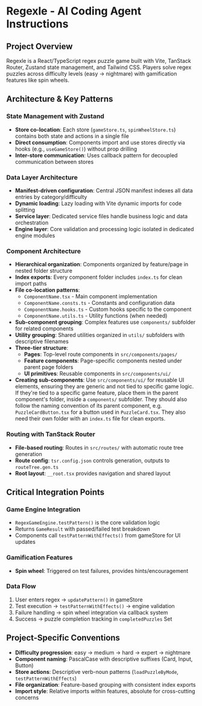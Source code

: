# Regexle - AI Coding Agent Instructions

## Project Overview

Regexle is a React/TypeScript regex puzzle game built with Vite, TanStack Router, Zustand state management, and Tailwind CSS. Players solve regex puzzles across difficulty levels (easy → nightmare) with gamification features like spin wheels.

## Architecture & Key Patterns

### State Management with Zustand

- **Store co-location**: Each store (`gameStore.ts`, `spinWheelStore.ts`) contains both state and actions in a single file
- **Direct consumption**: Components import and use stores directly via hooks (e.g., `useGameStore()`) without prop drilling
- **Inter-store communication**: Uses callback pattern for decoupled communication between stores

### Data Layer Architecture

- **Manifest-driven configuration**: Central JSON manifest indexes all data entries by category/difficulty
- **Dynamic loading**: Lazy loading with Vite dynamic imports for code splitting
- **Service layer**: Dedicated service files handle business logic and data orchestration
- **Engine layer**: Core validation and processing logic isolated in dedicated engine modules

### Component Architecture

- **Hierarchical organization**: Components organized by feature/page in nested folder structure
- **Index exports**: Every component folder includes `index.ts` for clean import paths
- **File co-location patterns**:
  - `ComponentName.tsx` - Main component implementation
  - `ComponentName.consts.ts` - Constants and configuration data
  - `ComponentName.hooks.ts` - Custom hooks specific to the component
  - `ComponentName.utils.ts` - Utility functions (when needed)
- **Sub-component grouping**: Complex features use `components/` subfolder for related components
- **Utility grouping**: Shared utilities organized in `utils/` subfolders with descriptive filenames
- **Three-tier structure**:
  - **Pages**: Top-level route components in `src/components/pages/`
  - **Feature components**: Page-specific components nested under parent page folders
  - **UI primitives**: Reusable components in `src/components/ui/`
- **Creating sub-components**: Use `src/components/ui/` for reusable UI elements, ensuring they are generic and not tied to specific game logic. If they're tied to a specific game feature, place them in the parent component's folder, inside a `components/` subfolder. They should also follow the naming convention of its parent component, e.g. `PuzzleCardButton.tsx` for a button used in `PuzzleCard.tsx`. They also need their own folder with an `index.ts` file for clean exports.

### Routing with TanStack Router

- **File-based routing**: Routes in `src/routes/` with automatic route tree generation
- **Route config**: `tsr.config.json` controls generation, outputs to `routeTree.gen.ts`
- **Root layout**: `__root.tsx` provides navigation and shared layout

## Critical Integration Points

### Game Engine Integration

- `RegexGameEngine.testPattern()` is the core validation logic
- Returns `GameResult` with passed/failed test breakdown
- Components call `testPatternWithEffects()` from gameStore for UI updates

### Gamification Features

- **Spin wheel**: Triggered on test failures, provides hints/encouragement

### Data Flow

1. User enters regex → `updatePattern()` in gameStore
2. Test execution → `testPatternWithEffects()` → engine validation
3. Failure handling → spin wheel integration via callback system
4. Success → puzzle completion tracking in `completedPuzzles` Set

## Project-Specific Conventions

- **Difficulty progression**: easy → medium → hard → expert → nightmare
- **Component naming**: PascalCase with descriptive suffixes (Card, Input, Button)
- **Store actions**: Descriptive verb-noun patterns (`loadPuzzleByMode`, `testPatternWithEffects`)
- **File organization**: Feature-based grouping with consistent index exports
- **Import style**: Relative imports within features, absolute for cross-cutting concerns
